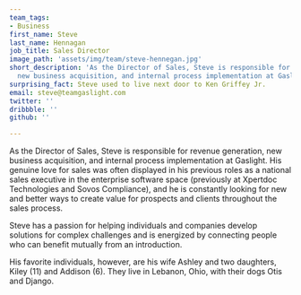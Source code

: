 ```yaml
---
team_tags:
- Business
first_name: Steve
last_name: Hennagan
job_title: Sales Director
image_path: 'assets/img/team/steve-hennegan.jpg'
short_description: 'As the Director of Sales, Steve is responsible for revenue generation,
  new business acquisition, and internal process implementation at Gaslight. '
surprising_fact: Steve used to live next door to Ken Griffey Jr.
email: steve@teamgaslight.com
twitter: ''
dribbble: ''
github: ''

---
```

As the Director of Sales, Steve is responsible for revenue generation, new business acquisition, and internal process implementation at Gaslight. His genuine love for sales was often displayed in his previous roles as a national sales executive in the enterprise software space (previously at Xpertdoc Technologies and Sovos Compliance), and he is constantly looking for new and better ways to create value for prospects and clients throughout the sales process.

Steve has a passion for helping individuals and companies develop solutions for complex challenges and is energized by connecting people who can benefit mutually from an introduction.

His favorite individuals, however, are his wife Ashley and two daughters, Kiley (11) and Addison (6). They live in Lebanon, Ohio, with their dogs Otis and Django.
